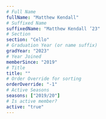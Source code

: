 ```yaml
---
# Full Name
fullName: "Matthew Kendall"
# Suffixed Name
suffixedName: "Matthew Kendall ’23"
# Section
section: "Cello"
# Graduation Year (or name suffix)
gradYear: "2023"
# Year Joined
memberSince: "2019"
# Title
title: ""
# Order Override for sorting
orderOverride: "-1"
# Active Seasons
seasons: ["2019/20"]
# Is active member?
active: "true"
---
```


